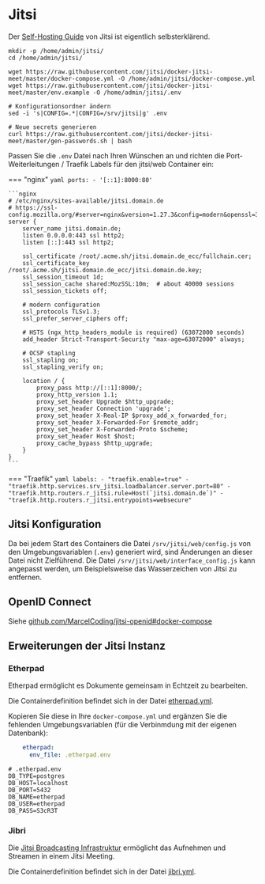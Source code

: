 # Jitsi

Der [Self-Hosting Guide](https://jitsi.github.io/handbook/docs/devops-guide/devops-guide-docker) von Jitsi ist eigentlich selbsterklärend.

```shell
mkdir -p /home/admin/jitsi/
cd /home/admin/jitsi/

wget https://raw.githubusercontent.com/jitsi/docker-jitsi-meet/master/docker-compose.yml -O /home/admin/jitsi/docker-compose.yml
wget https://raw.githubusercontent.com/jitsi/docker-jitsi-meet/master/env.example -O /home/admin/jitsi/.env

# Konfigurationsordner ändern
sed -i 's|CONFIG=.*|CONFIG=/srv/jitsi|g' .env

# Neue secrets generieren
curl https://raw.githubusercontent.com/jitsi/docker-jitsi-meet/master/gen-passwords.sh | bash
```

Passen Sie die `.env` Datei nach Ihren Wünschen an und richten die Port-Weiterleitungen / Traefik Labels für den jitsi/web Container ein:

=== "nginx"
    ```yaml
        ports:
            - '[::1]:8000:80'
    ```

    ```nginx
    # /etc/nginx/sites-available/jitsi.domain.de
    # https://ssl-config.mozilla.org/#server=nginx&version=1.27.3&config=modern&openssl=3.4.0&ocsp=false&guideline=5.7
    server {
        server_name jitsi.domain.de;
        listen 0.0.0.0:443 ssl http2;
        listen [::]:443 ssl http2;

        ssl_certificate /root/.acme.sh/jitsi.domain.de_ecc/fullchain.cer;
        ssl_certificate_key /root/.acme.sh/jitsi.domain.de_ecc/jitsi.domain.de.key;
        ssl_session_timeout 1d;
        ssl_session_cache shared:MozSSL:10m;  # about 40000 sessions
        ssl_session_tickets off;

        # modern configuration
        ssl_protocols TLSv1.3;
        ssl_prefer_server_ciphers off;

        # HSTS (ngx_http_headers_module is required) (63072000 seconds)
        add_header Strict-Transport-Security "max-age=63072000" always;

        # OCSP stapling
        ssl_stapling on;
        ssl_stapling_verify on;

        location / {
            proxy_pass http://[::1]:8000/;
            proxy_http_version 1.1;
            proxy_set_header Upgrade $http_upgrade;
            proxy_set_header Connection 'upgrade';
            proxy_set_header X-Real-IP $proxy_add_x_forwarded_for;
            proxy_set_header X-Forwarded-For $remote_addr;
            proxy_set_header X-Forwarded-Proto $scheme;
            proxy_set_header Host $host;
            proxy_cache_bypass $http_upgrade;
        }
    }
    ```

=== "Traefik"
    ```yaml
        labels:
          - "traefik.enable=true"
          - "traefik.http.services.srv_jitsi.loadbalancer.server.port=80"
          - "traefik.http.routers.r_jitsi.rule=Host(`jitsi.domain.de`)"
          - "traefik.http.routers.r_jitsi.entrypoints=websecure"
    ```

## Jitsi Konfiguration
Da bei jedem Start des Containers die Datei `/srv/jitsi/web/config.js`
von den Umgebungsvariablen (`.env`) generiert wird, sind Änderungen
an dieser Datei nicht Zielführend. Die Datei `/srv/jitsi/web/interface_config.js`
kann angepasst werden, um Beispielsweise das Wasserzeichen von Jitsi zu entfernen.

## OpenID Connect
Siehe [github.com/MarcelCoding/jitsi-openid#docker-compose](https://github.com/MarcelCoding/jitsi-openid#docker-compose)

## Erweiterungen der Jitsi Instanz
### Etherpad
Etherpad ermöglicht es Dokumente gemeinsam in Echtzeit zu bearbeiten.

Die Containerdefinition befindet sich in der Datei [etherpad.yml](https://github.com/jitsi/docker-jitsi-meet/blob/master/etherpad.yml).

Kopieren Sie diese in Ihre `docker-compose.yml` und ergänzen Sie die fehlenden Umgebungsvariablen (für die Verbinmdung mit der eigenen Datenbank):

```yaml
    etherpad:
      env_file: .etherpad.env
```

```shell
# .etherpad.env
DB_TYPE=postgres
DB_HOST=localhost
DB_PORT=5432
DB_NAME=etherpad
DB_USER=etherpad
DB_PASS=S3cR3T
```

### Jibri
Die [Jitsi Broadcasting Infrastruktur](https://github.com/jitsi/jibri) ermöglicht das Aufnehmen und Streamen in einem
Jitsi Meeting.

Die Containerdefinition befindet sich in der Datei [jibri.yml](https://github.com/jitsi/docker-jitsi-meet/blob/master/jibri.yml).
